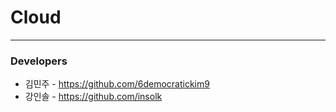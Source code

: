 # Cloud

---

### Developers

- 김민주 - https://github.com/6democratickim9
- 강인솔 - https://github.com/insolk